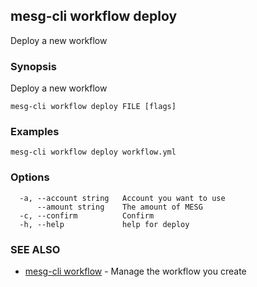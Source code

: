 ## mesg-cli workflow deploy

Deploy a new workflow

### Synopsis

Deploy a new workflow

```
mesg-cli workflow deploy FILE [flags]
```

### Examples

```
mesg-cli workflow deploy workflow.yml
```

### Options

```
  -a, --account string   Account you want to use
      --amount string    The amount of MESG
  -c, --confirm          Confirm
  -h, --help             help for deploy
```

### SEE ALSO

* [mesg-cli workflow](mesg-cli_workflow.md)	 - Manage the workflow you create

